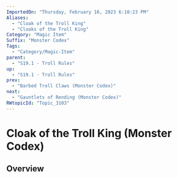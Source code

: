 ```yaml
---
ImportedOn: "Thursday, February 16, 2023 6:10:23 PM"
Aliases:
  - "Cloak of the Troll King"
  - "Cloaks of the Troll King"
Category: "Magic Item"
Suffix: "Monster Codex"
Tags:
  - "Category/Magic-Item"
parent:
  - "S19.1 - Troll Rules"
up:
  - "S19.1 - Troll Rules"
prev:
  - "Barbed Troll Claws (Monster Codex)"
next:
  - "Gauntlets of Rending (Monster Codex)"
RWtopicId: "Topic_3103"
---
```

# Cloak of the Troll King (Monster Codex)
## Overview
